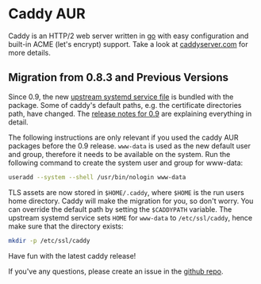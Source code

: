 # Caddy AUR

Caddy is an HTTP/2 web server written in [go](golang.org) with easy configuration and built-in ACME (let's encrypt) support.
Take a look at [caddyserver.com](https://caddyserver.com/) for more details.

## Migration from 0.8.3 and Previous Versions

Since 0.9, the new [upstream systemd service file](https://github.com/mholt/caddy/blob/master/dist/init/linux-systemd/caddy.service) is bundled with the package.
Some of caddy's default paths, e.g. the certificate directories path, have changed.
The [release notes for 0.9](https://caddyserver.com/blog/caddy-0_9-released) are explaining everything in detail.

The following instructions are only relevant if you used the caddy AUR packages before the 0.9 release.
`www-data` is used as the new default user and group, therefore it needs to be available on the system.
Run the following command to create the system user and group for www-data:

```sh
useradd --system --shell /usr/bin/nologin www-data
```

TLS assets are now stored in `$HOME/.caddy`, where `$HOME` is the run users home directory.
Caddy will make the migration for you, so don't worry.
You can override the default path by setting the `$CADDYPATH` variable.
The upstream systemd service sets `HOME` for `www-data` to `/etc/ssl/caddy`, hence make sure that the directory exists:

```sh
mkdir -p /etc/ssl/caddy
```

Have fun with the latest caddy release!

If you've any questions, please create an issue in the [github repo](https://github.com/klingtnet/caddy-AUR).
